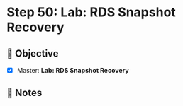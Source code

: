 # Step 50: Lab: RDS Snapshot Recovery

## 🎯 Objective
- [x] Master: **Lab: RDS Snapshot Recovery**

## 📘 Notes